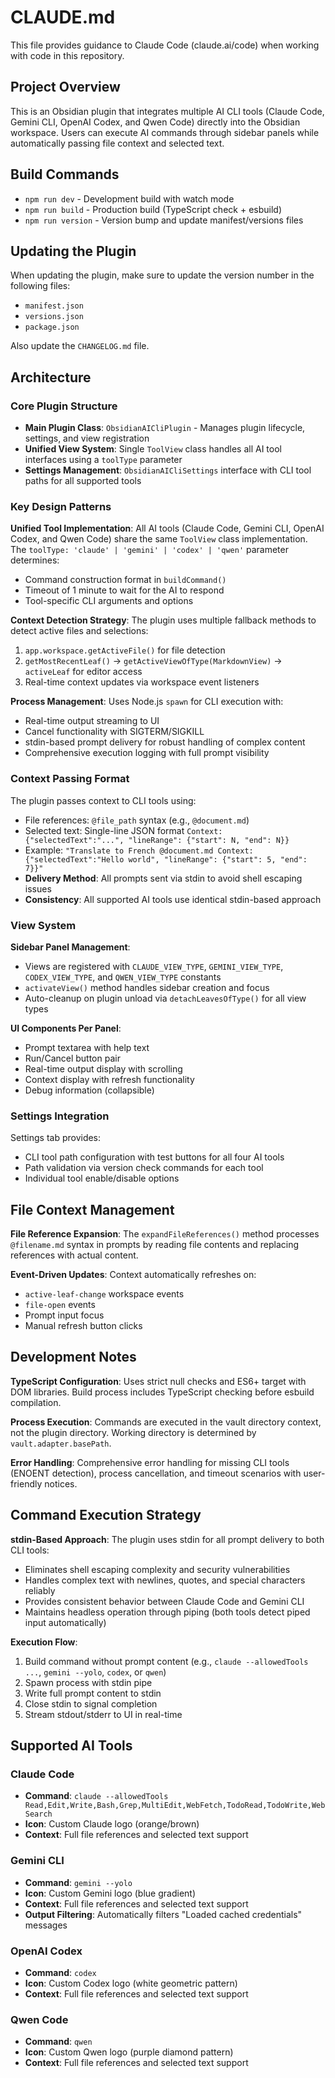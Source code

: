 # CLAUDE.md

This file provides guidance to Claude Code (claude.ai/code) when working with code in this repository.

## Project Overview

This is an Obsidian plugin that integrates multiple AI CLI tools (Claude Code, Gemini CLI, OpenAI Codex, and Qwen Code) directly into the Obsidian workspace. Users can execute AI commands through sidebar panels while automatically passing file context and selected text.

## Build Commands

- `npm run dev` - Development build with watch mode
- `npm run build` - Production build (TypeScript check + esbuild)
- `npm run version` - Version bump and update manifest/versions files

## Updating the Plugin

When updating the plugin, make sure to update the version number in the following files:

- `manifest.json`
- `versions.json`
- `package.json`

Also update the `CHANGELOG.md` file.

## Architecture

### Core Plugin Structure
- **Main Plugin Class**: `ObsidianAICliPlugin` - Manages plugin lifecycle, settings, and view registration
- **Unified View System**: Single `ToolView` class handles all AI tool interfaces using a `toolType` parameter
- **Settings Management**: `ObsidianAICliSettings` interface with CLI tool paths for all supported tools

### Key Design Patterns

**Unified Tool Implementation**: All AI tools (Claude Code, Gemini CLI, OpenAI Codex, and Qwen Code) share the same `ToolView` class implementation. The `toolType: 'claude' | 'gemini' | 'codex' | 'qwen'` parameter determines:
- Command construction format in `buildCommand()`
- Timeout of 1 minute to wait for the AI to respond
- Tool-specific CLI arguments and options

**Context Detection Strategy**: The plugin uses multiple fallback methods to detect active files and selections:
1. `app.workspace.getActiveFile()` for file detection
2. `getMostRecentLeaf()` → `getActiveViewOfType(MarkdownView)` → `activeLeaf` for editor access
3. Real-time context updates via workspace event listeners

**Process Management**: Uses Node.js `spawn` for CLI execution with:
- Real-time output streaming to UI
- Cancel functionality with SIGTERM/SIGKILL
- stdin-based prompt delivery for robust handling of complex content
- Comprehensive execution logging with full prompt visibility

### Context Passing Format

The plugin passes context to CLI tools using:
- File references: `@file_path` syntax (e.g., `@document.md`)
- Selected text: Single-line JSON format `Context: {"selectedText":"...", "lineRange": {"start": N, "end": N}}`
- Example: `"Translate to French @document.md Context: {"selectedText":"Hello world", "lineRange": {"start": 5, "end": 7}}"`
- **Delivery Method**: All prompts sent via stdin to avoid shell escaping issues
- **Consistency**: All supported AI tools use identical stdin-based approach

### View System

**Sidebar Panel Management**:
- Views are registered with `CLAUDE_VIEW_TYPE`, `GEMINI_VIEW_TYPE`, `CODEX_VIEW_TYPE`, and `QWEN_VIEW_TYPE` constants
- `activateView()` method handles sidebar creation and focus
- Auto-cleanup on plugin unload via `detachLeavesOfType()` for all view types

**UI Components Per Panel**:
- Prompt textarea with help text
- Run/Cancel button pair
- Real-time output display with scrolling
- Context display with refresh functionality
- Debug information (collapsible)

### Settings Integration

Settings tab provides:
- CLI tool path configuration with test buttons for all four AI tools
- Path validation via version check commands for each tool
- Individual tool enable/disable options

## File Context Management

**File Reference Expansion**: The `expandFileReferences()` method processes `@filename.md` syntax in prompts by reading file contents and replacing references with actual content.

**Event-Driven Updates**: Context automatically refreshes on:
- `active-leaf-change` workspace events
- `file-open` events  
- Prompt input focus
- Manual refresh button clicks

## Development Notes

**TypeScript Configuration**: Uses strict null checks and ES6+ target with DOM libraries. Build process includes TypeScript checking before esbuild compilation.

**Process Execution**: Commands are executed in the vault directory context, not the plugin directory. Working directory is determined by `vault.adapter.basePath`.

**Error Handling**: Comprehensive error handling for missing CLI tools (ENOENT detection), process cancellation, and timeout scenarios with user-friendly notices.

## Command Execution Strategy

**stdin-Based Approach**: The plugin uses stdin for all prompt delivery to both CLI tools:
- Eliminates shell escaping complexity and security vulnerabilities
- Handles complex text with newlines, quotes, and special characters reliably
- Provides consistent behavior between Claude Code and Gemini CLI
- Maintains headless operation through piping (both tools detect piped input automatically)

**Execution Flow**:
1. Build command without prompt content (e.g., `claude --allowedTools ...`, `gemini --yolo`, `codex`, or `qwen`)
2. Spawn process with stdin pipe
3. Write full prompt content to stdin
4. Close stdin to signal completion
5. Stream stdout/stderr to UI in real-time

## Supported AI Tools

### Claude Code
- **Command**: `claude --allowedTools Read,Edit,Write,Bash,Grep,MultiEdit,WebFetch,TodoRead,TodoWrite,WebSearch`
- **Icon**: Custom Claude logo (orange/brown)
- **Context**: Full file references and selected text support

### Gemini CLI
- **Command**: `gemini --yolo`
- **Icon**: Custom Gemini logo (blue gradient)
- **Context**: Full file references and selected text support
- **Output Filtering**: Automatically filters "Loaded cached credentials" messages

### OpenAI Codex
- **Command**: `codex`
- **Icon**: Custom Codex logo (white geometric pattern)
- **Context**: Full file references and selected text support

### Qwen Code
- **Command**: `qwen`
- **Icon**: Custom Qwen logo (purple diamond pattern)
- **Context**: Full file references and selected text support